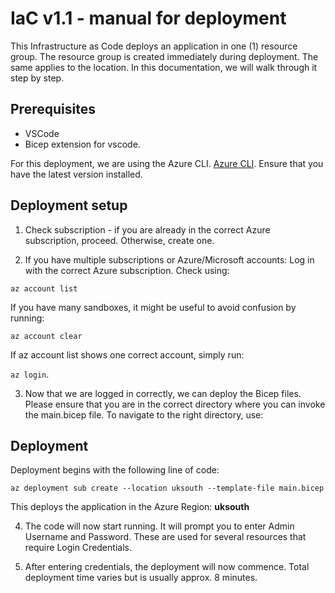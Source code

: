 # IaC v1.1 - manual for deployment

This Infrastructure as Code deploys an application in one (1) resource group. The resource group is created immediately during deployment. The same applies to the location. In this documentation, we will walk through it step by step.

## Prerequisites

- VSCode
- Bicep extension for vscode.

For this deployment, we are using the Azure CLI. [Azure CLI](https://learn.microsoft.com/en-us/cli/azure/install-azure-cli). Ensure that you have the latest version installed.

## Deployment setup
1. Check subscription - if you are already in the correct Azure subscription, proceed. Otherwise, create one.

2. If you have multiple subscriptions or Azure/Microsoft accounts: Log in with the correct Azure subscription. Check using:

`az account list` 

If you have many sandboxes, it might be useful to avoid confusion by running:

`az account clear`

If az account list shows one correct account, simply run:

 `az login`. 

3. Now that we are logged in correctly, we can deploy the Bicep files. Please ensure that you are in the correct directory where you can invoke the main.bicep file. To navigate to the right directory, use:

## Deployment
Deployment begins with the following line of code:

`az deployment sub create --location uksouth --template-file main.bicep`

This deploys the application in the Azure Region:  **uksouth**


4. The code will now start running. It will prompt you to enter Admin Username and Password. These are used for several resources that require Login Credentials. 


5. After entering credentials, the deployment will now commence. Total deployment time varies but is usually approx. 8 minutes.

